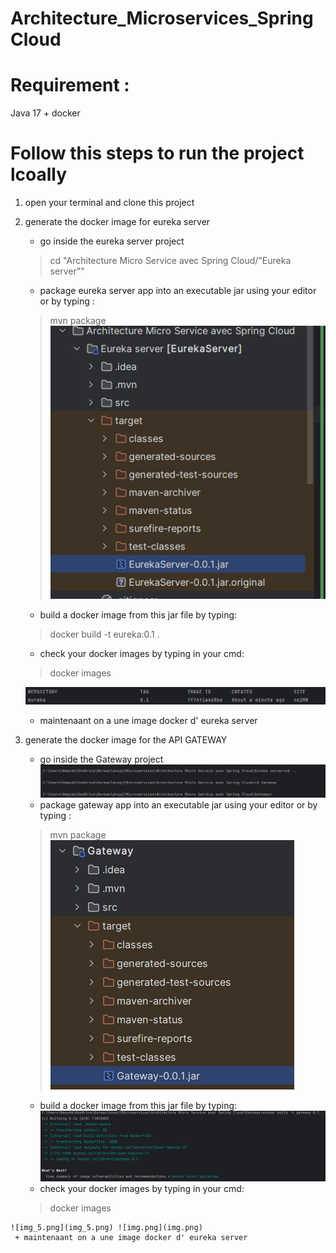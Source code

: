 # Architecture_Microservices_SpringCloud

# Requirement :
Java 17 + docker 
# Follow this steps to run the project lcoally
1)  open your terminal and clone this project
2)  generate the docker image for eureka server 
    - go inside the eureka server project 
    >cd "Architecture Micro Service avec Spring Cloud/"Eureka server""
    - package eureka server app into an executable jar using your editor or by typing :
    >mvn package 
       ![img_2.png](img_2.png)
    - build a docker image from this jar file by typing:
    > docker build -t eureka:0.1 .
    - check your docker images by typing in your cmd:
    > docker images 
    
       ![img.png](img.png)
    + maintenaant on a une image docker d' eureka server 
    
3)   generate the docker image for the API GATEWAY 
     - go inside the Gateway project
    ![img_1.png](img_1.png)
     - package gateway  app into an executable jar using your editor or by typing :
     >mvn package
![img_3.png](img_3.png)
     - build a docker image from this jar file by typing:
     ![img_4.png](img_4.png)
     - check your docker images by typing in your cmd:
     > docker images

    ![img_5.png](img_5.png) ![img.png](img.png)
     + maintenaant on a une image docker d' eureka server 

    